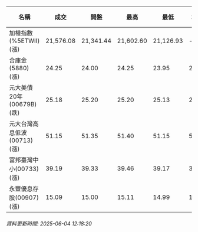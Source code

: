 | 名稱 | 成交 | 開盤 | 最高 | 最低 | 均價 | 成交金額(億) | 昨收 | 漲跌幅 | 漲跌 | 總量 | 昨量 | 振幅 |
| -------- | -------- | -------- | -------- |-------- | -------- | -------- |-------- |-------- |-------- | -------- | -------- |-------- |
|加權指數(%5ETWII) (漲)|21,576.08|21,341.44|21,602.60|21,126.93|-|2,897.18|21,126.93|2.13%|449.15|5,155,358|0|2.25%|
|合庫金(5880) (漲)|24.25|24.00|24.25|23.95|24.15|0.920|23.90|1.46%|0.35|3,808|8,253|1.26%|
|元大美債20年(00679B) (跌)|25.18|25.20|25.20|25.13|25.15|5.71|25.23|0.20%|0.05|22,706|21,103|0.28%|
|元大台灣高息低波(00713) (漲)|51.15|51.35|51.40|51.15|51.26|3.18|51.10|0.10%|0.05|6,207|11,423|0.49%|
|富邦臺灣中小(00733) (漲)|39.19|39.33|39.46|39.17|39.36|0.200|39.04|0.38%|0.15|509|588|0.74%|
|永豐優息存股(00907) (漲)|15.09|15.00|15.11|14.99|15.04|0.866|14.92|1.14%|0.17|5,756|7,442|0.80%|
###### 資料更新時間: 2025-06-04 12:18:20